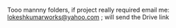 
Tooo mannny folders, if project really required email me: lokeshkumarworks@yahoo.com ; will send the Drive link
